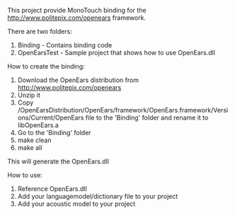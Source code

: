 

This project provide MonoTouch binding for the http://www.politepix.com/openears framework. 

There are two folders:

1. Binding - Contains binding code
2. OpenEarsTest - Sample project that shows how to use OpenEars.dll 

How to create the binding:

1. Download the OpenEars distribution from http://www.politepix.com/openears
2. Unzip it 
3. Copy <unzip location>/OpenEarsDistribution/OpenEars/framework/OpenEars.framework/Versions/Current/OpenEars 
   file to the 'Binding' folder and rename it to libOpenEars.a
4. Go to the 'Binding' folder 
5. make clean
6. make all

This will generate the OpenEars.dll 

How to use:

1. Reference OpenEars.dll 
2. Add your languagemodel/dictionary file to your project 
3. Add your acoustic model to your project









